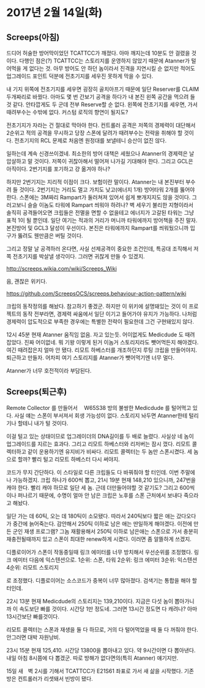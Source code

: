 # 2017년 2월 14일(화)

## Screeps(아침)
드디어 허술한 방어막이었던 TCATTCC가 깨졌다. 아마 깨지는데 10분도 안 걸렸을 것이다. 다행인 점은(?) TCATTCC는 스토리지를 운영하지 않았기 때문에 Atanner가 털어먹을 게 없다는 것. 아무 방어도 안 하던 놈이라서 진격을 지연시킬 순 없지만 적어도 업그레이드 포인트 덕분에 전초기지를 세우진 못하게 막을 수 있다.

내 기지 위쪽에 전초기지를 세우면 굉장히 골치아프기 때문에 일단 Reserver를 CLAIM 두개짜리로 바꿨다. 아마도 몇 번 간보기 공격을 하다가 내 본진 왼쪽 공간을 먹으려 들 것 같다. 안타깝게도 두 군데 전부 Reserve할 순 없다. 왼쪽에 전초기지를 세우면, 가서 때려부수는 수밖에 없다. 커스텀 로직의 향연이 될지도?

전초기지가 자라는 건 절대로 막아야 한다. 컨트롤러 공격은 저쪽의 경제력이 대단해서 2순위고 적의 공격을 무시하고 당장 스폰에 달려가 때려부수는 전략을 취해야 할 것이다. 전초기지의 RCL 문제로 처음엔 원정대를 보낼테니 승산이 없진 않다.

일하는데 계속 신경쓰이겠네. 최소한의 방어 대책은 세웠으나 Atanner의 경제력은 날 압살하고 말 것이다. 저쪽이 귀찮아해서 떨어져 나가길 기대해야 한다.
그리고 GCL은 아직이다. 2번기지를 포기하고 걍 옮겨야 하나?

하지만 2번기지는 지리적 이점이 크다. 보험이란 말이다. Atanner는 내 본진부터 부수려 들 것이다. 2번기지는 거리도 멀고 가치도 낮고(에너지 1개) 방어타워 2개를 뚫어야 한다. 스폰에는 3M짜리 Rampart가 둘러쳐져 있어서 쉽게 뽀개지지도 않을 것이다. 그러고보니 슬슬 이놈도 타워에 Rampart 씌워야 하려나? 벽 세우기 불리한 지형이라서 솔직히 공격들어오면 크립들은 전멸을 면할 수 없을테고 에너지가 고갈된 타워는 그냥 표적 1이 될 뿐인데. 일단 여기는 적과의 거리가 머니까 타워에까지 방어책을 주진 말자. 본진방어 및 GCL3 달성이 우선이다. 본진은 타워에까지 Rampart를 씌워뒀으니까 입구가 뚫려도 웬만큼은 버틸 것이다.

그리고 정말 날 공격하러 온다면, 사실 선제공격이 중요한 조건인데, 특공대 조직해서 저쪽 전초기지를 박살낼 생각이다. 그러면 귀찮게 만들 수 있겠지.

http://screeps.wikia.com/wiki/Screeps_Wiki

음, 괜찮은 위키다.

https://github.com/ScreepsOCS/screeps.behaviour-action-pattern/wiki

크립의 동작정의를 해놨다. 참고하기 좋겠군.
하지만 이 위키에 설명돼있는 것이 이 프로젝트의 동작 전부라면, 경제력 싸움에서 일단 이기고 들어가야 유지가 가능하다. 나처럼 경제력이 압도적으로 부족한 경우에는 특별한 전략이 필요한데 그건 구현돼있지 않다.

12시 45분 현재 Atanner 움직임 없음. 자고 있는듯.
어이없게도 Medicdude 도 때려잡았다. 진짜 어이없네. 뭐 기왕 이렇게 된거 이놈거 스토리지라도 뺏어먹든지 해야겠다. 여긴 때려잡은지 얼마 안 됐다.
리모트 하베스터를 개조하던지 루팅 크립을 만들어야지. 퇴근하고 만들자. 어차피 여기 스토리지를 Atanner가 뺏어먹기엔 너무 멀다.

Atanner가 너무 호전적이라 부담된다.

## Screeps(퇴근후)
Remote Collector 를 만들어서 ᅟW65S38 방의 불쌍한 Medicdude 를 털어먹고 있다. 사실 얘는 스폰이 부서져서 회생 가능성이 없다. 스토리지 놔두면 Atanner한테 털리기나 할테니 내가 털 것이다.

이걸 털고 있는 상태이므로 업그레이더의 DNA길이를 두 배로 늘렸다. 사실상 네 놈이 업그레이드를 지르는 효과다. 그리고 리모트 하베스터와 리저버는 잠시 껐다. 리모트 콜렉터하고 같이 운용하기엔 유지비가 비싸다. 리모트 콜렉터는 두 놈만 스폰시켰다. 세 놈으로 할까? 빨리 털고 리모트 하베스터 다시 써야지.

코드가 무지 간단하다. 이 스타일로 다른 크립들도 다 바꿔줘야 할 터인데. 이번 주말에나 가능하겠지.
크립 하나가 600씩 뽑고, 21시 19분 현재 148,210 있으니까, 247번을 캐야 한다. 빨리 캐야 하므로 일단 세 놈. 근데 더만들어야할 것 같기도?
그리고 600씩이나 퍼나르기 때문에, 수명이 얼마 안 남은 크립은 노후를 스폰 근처에서 보내다 죽으라고 해놨다.

일단 가는 데 60틱, 오는 데 180틱이 소모됐다. 따라서 240틱보다 짧은 애는 갔다오다가 중간에 늙어죽는다. 감안해서 250틱 이하로 남은 애는 딴일하게 해야겠다.
이전에 만든 군인 재생 프로그램? 그놈 재활용해서 250틱 이하로 남은애는 스폰으로 가서 충분히 재충전될때까지 있고 스폰이 최대한 renew하게 시켰다. 이러면 좀 알뜰하게 쓰겠지.

디플로이어가 스폰이 작동중일때 링크 에미터를 너무 방치해서 우선순위를 조정했다. 링크 에미터 다음에 익스텐션으로.
1순위: 스폰, 타워
2순위: 링크 에미터
3순위: 익스텐션
4순위: 리모트 스토리지

로 조정했다.
디플로이어는 소스코드가 중복이 너무 많아졌다. 검색기는 통합을 해야 할 터인데.

22시 13분 현재 Medicdude의 스토리지는 139,210이다. 지금은 다섯 놈이 뽑아가니까 이 속도보단 빠를 것이다. 시간당 1만 정도네. 그러면 13시간 정도면 다 캐려나? 아마 13시간보단 빠를것이다.

리모트 콜렉터는 스폰과 재생을 둘 다 하므로, 거의 다 털어먹었을 때 둘 다 꺼줘야 한다. 안그러면 대박 자원낭비.

23시 15분 현재 125,410. 시간당 13800을 뽑아내고 있다. 약 9시간이면 다 뽑아낸다. 내일 아침 8시쯤에 다 뽑겠군. 따로 방해가 없다면의(특히 Atanner) 얘기지만.

15일 새ᅟ벽 2시를 기해서 TCATTCC가 E21S61 좌표로 가서 새 삶을 시작했다. 기존 방은 컨트롤러가 리셋돼서 빈방이 됐다.

